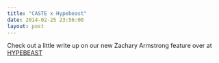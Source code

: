 ```yaml
---
title: "CASTE x Hypebeast"
date: 2014-02-25 23:56:00
layout: post
---
```


<p>Check out a little write up on our new Zachary Armstrong feature over at <a href="http://hypebeast.com/2014/2/caste-quality-the-artisan-series-with-zachary-armstrong-video">HYPEBEAST</a></p>

<p><a href="http://hypebeast.com/2014/2/caste-quality-the-artisan-series-with-zachary-armstrong-video"><img alt="" data-rich-file-id="11" src="http://s3.amazonaws.com/caste-server-production/rich/rich_files/rich_files/11/blog/screen-20shot-202014-02-25-20at-209-24-48-20am.png" /></a></p>

